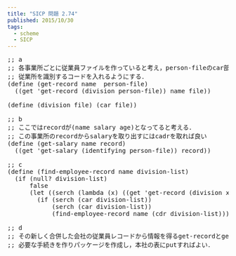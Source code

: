 ```yaml
---
title: "SICP 問題 2.74"
published: 2015/10/30
tags:
  - scheme
  - SICP
---
```



<pre class="code lang-scheme" data-lang="scheme" data-unlink><span class="synComment">;; a</span>
<span class="synComment">;; 各事業所ごとに従業員ファイルを作っていると考え，person-fileのcar部に</span>
<span class="synComment">;; 従業所を識別するコードを入れるようにする．</span>
<span class="synSpecial">(</span><span class="synStatement">define</span> <span class="synSpecial">(</span>get-record name  person-file<span class="synSpecial">)</span>
  <span class="synSpecial">((</span>get <span class="synSpecial">'</span>get-record <span class="synSpecial">(</span>division person-file<span class="synSpecial">))</span> name file<span class="synSpecial">))</span>

<span class="synSpecial">(</span><span class="synStatement">define</span> <span class="synSpecial">(</span>division file<span class="synSpecial">)</span> <span class="synSpecial">(</span><span class="synIdentifier">car</span> file<span class="synSpecial">))</span>

<span class="synComment">;; b</span>
<span class="synComment">;; ここではrecordが(name salary age)となってると考える．</span>
<span class="synComment">;; この事業所のrecordからsalaryを取り出すにはcadrを取れば良い</span>
<span class="synSpecial">(</span><span class="synStatement">define</span> <span class="synSpecial">(</span>get-salary name record<span class="synSpecial">)</span>
  <span class="synSpecial">((</span>get <span class="synSpecial">'</span>get-salary <span class="synSpecial">(</span>identifying person-file<span class="synSpecial">))</span> record<span class="synSpecial">))</span>

<span class="synComment">;; c</span>
<span class="synSpecial">(</span><span class="synStatement">define</span> <span class="synSpecial">(</span>find-employee-record name division-list<span class="synSpecial">)</span>
  <span class="synSpecial">(</span><span class="synStatement">if</span> <span class="synSpecial">(</span><span class="synIdentifier">null?</span> division-list<span class="synSpecial">)</span>
      false
      <span class="synSpecial">(</span><span class="synStatement">let</span> <span class="synSpecial">((</span>serch <span class="synSpecial">(</span><span class="synStatement">lambda</span> <span class="synSpecial">(</span>x<span class="synSpecial">)</span> <span class="synSpecial">((</span>get <span class="synSpecial">'</span>get-record <span class="synSpecial">(</span>division x<span class="synSpecial">))</span> name x<span class="synSpecial">))))</span>
        <span class="synSpecial">(</span><span class="synStatement">if</span> <span class="synSpecial">(</span>serch <span class="synSpecial">(</span><span class="synIdentifier">car</span> division-list<span class="synSpecial">))</span>
            <span class="synSpecial">(</span>serch <span class="synSpecial">(</span><span class="synIdentifier">car</span> division-list<span class="synSpecial">))</span>
            <span class="synSpecial">(</span>find-employee-record name <span class="synSpecial">(</span><span class="synIdentifier">cdr</span> division-list<span class="synSpecial">))))))</span>

<span class="synComment">;; d</span>
<span class="synComment">;; その新しく合併した会社の従業員レコードから情報を得るget-recordとget-salaryなどの</span>
<span class="synComment">;; 必要な手続きを作りパッケージを作成し，本社の表にputすればよい．</span>
</pre>


